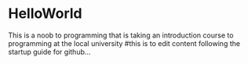 # HelloWorld
This is a noob to programming that is taking an introduction course to programming at the local university #this is to edit content following the startup guide for github...
